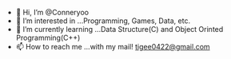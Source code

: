 - 👋 Hi, I’m @Conneryoo
- 👀 I’m interested in ...Programming, Games, Data, etc.
- 🌱 I’m currently learning ...Data Structure(C) and Object Orinted Programming(C++)
- 📫 How to reach me ...with my mail! tigee0422@gmail.com

<!---
Conneryoo/Conneryoo is a ✨ special ✨ repository because its `README.md` (this file) appears on your GitHub profile.
You can click the Preview link to take a look at your changes.
--->

